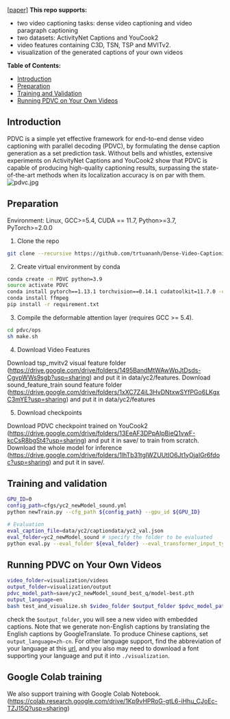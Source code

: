 [[paper]](https://arxiv.org/abs/2108.07781) 
**This repo supports:**
* two video captioning tasks: dense video captioning and video paragraph captioning
* two datasets: ActivityNet Captions and YouCook2
* video features containing C3D, TSN, TSP and MVITv2.
* visualization of the generated captions of your own videos

**Table of Contents:**
* [Introduction](#introduction)
* [Preparation](#preparation)
* [Training and Validation](#training-and-validation)
* [Running PDVC on Your Own Videos](#running-pdvc-on-your-own-videos)


## Introduction
PDVC is a simple yet effective framework for end-to-end dense video captioning with parallel decoding (PDVC), by formulating the dense caption generation as a set prediction task. Without bells and whistles, extensive experiments on ActivityNet Captions and YouCook2 show that PDVC is capable of producing high-quality captioning results, surpassing the state-of-the-art methods when its localization accuracy is on par with them.
![pdvc.jpg](pdvc.jpg)

## Preparation
Environment: Linux,  GCC>=5.4, CUDA == 11.7, Python>=3.7, PyTorch>=2.0.0

1. Clone the repo
```bash
git clone --recursive https://github.com/trtuananh/Dense-Video-Captioning.git
```

2. Create virtual environment by conda
```bash
conda create -n PDVC python=3.9
source activate PDVC
conda install pytorch==1.13.1 torchvision==0.14.1 cudatoolkit=11.7.0 -c pytorch
conda install ffmpeg
pip install -r requirement.txt
```

3. Compile the deformable attention layer (requires GCC >= 5.4). 
```bash
cd pdvc/ops
sh make.sh
```
4. Download Video Features

Download tsp_mvitv2 visual feature folder (https://drive.google.com/drive/folders/1495BandMtWAwWpJtDsds-CgvpWWs9sgb?usp=sharing) and put it in data/yc2/features.
Download sound_feature_train sound feature folder (https://drive.google.com/drive/folders/1xXC7Z4iL3HvDNtxwSYfPGo6LKgxC3mYE?usp=sharing) and put it in data/yc2/features

5. Download checkpoints

Download PDVC checkpoint trained on YouCook2 (https://drive.google.com/drive/folders/13EeAF3DPpAIpBieQ1vwF-kcCsR8bgSt4?usp=sharing) and put it in save/ to train from scratch.
Download the whole model for inference (https://drive.google.com/drive/folders/1lhTb31tgIWZUUtIO6Jt1yOjaIGr6fdoc?usp=sharing) and put it in save/.


## Training and validation
```bash
GPU_ID=0
config_path=cfgs/yc2_newModel_sound.yml
python newTrain.py --cfg_path ${config_path} --gpu_id ${GPU_ID}

# Evaluation
eval_caption_file=data/yc2/captiondata/yc2_val.json
eval_folder=yc2_newModel_sound # specify the folder to be evaluated
python eval.py --eval_folder ${eval_folder} --eval_transformer_input_type queries --gpu_id ${GPU_ID} --eval_caption_file ${eval_caption_file}
```




## Running PDVC on Your Own Videos
```bash
video_folder=visualization/videos
output_folder=visualization/output
pdvc_model_path=save/yc2_newModel_sound_best_q/model-best.pth
output_language=en
bash test_and_visualize.sh $video_folder $output_folder $pdvc_model_path $output_language
```
check the `$output_folder`, you will see a new video with embedded captions. 
Note that we generate non-English captions by translating the English captions by GoogleTranslate. 
To produce Chinese captions, set `output_language=zh-cn`. 
For other language support, find the abbreviation of your language at this [url](https://github.com/lushan88a/google_trans_new/blob/main/constant.py), and you also may need to download a font supporting your language and put it into `./visualization`.

<!-- ![demo.gif](visualization/xukun_en.gif)![demo.gif](visualization/xukun_cn.gif) -->


## Google Colab training 
We also support training with Google Colab Notebook. (https://colab.research.google.com/drive/1Kp9vHPRoG-gtL6-iHhu_CJoEc-TZJ15Q?usp=sharing)
